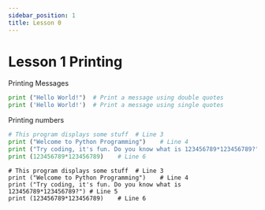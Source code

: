 ```yaml
---
sidebar_position: 1
title: Lesson 0
---
```


# Lesson 1 Printing

Printing Messages
```python
print ("Hello World!")  # Print a message using double quotes
print ('Hello World!')  # Print a message using single quotes
```

Printing numbers
```python
# This program displays some stuff  # Line 3
print ("Welcome to Python Programming")    # Line 4
print ("Try coding, it's fun. Do you know what is 123456789*123456789?") # Line 5
print (123456789*123456789)    # Line 6
```

```output
# This program displays some stuff  # Line 3
print ("Welcome to Python Programming")    # Line 4
print ("Try coding, it's fun. Do you know what is 123456789*123456789?") # Line 5
print (123456789*123456789)    # Line 6
```



